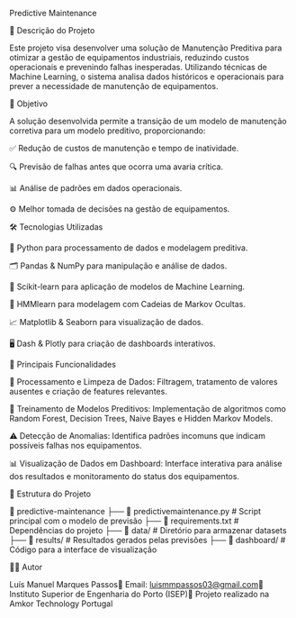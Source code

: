 Predictive Maintenance

📌 Descrição do Projeto

Este projeto visa desenvolver uma solução de Manutenção Preditiva para otimizar a gestão de equipamentos industriais, reduzindo custos operacionais e prevenindo falhas inesperadas. Utilizando técnicas de Machine Learning, o sistema analisa dados históricos e operacionais para prever a necessidade de manutenção de equipamentos.

🎯 Objetivo

A solução desenvolvida permite a transição de um modelo de manutenção corretiva para um modelo preditivo, proporcionando:

✅ Redução de custos de manutenção e tempo de inatividade.

🔍 Previsão de falhas antes que ocorra uma avaria crítica.

📊 Análise de padrões em dados operacionais.

⚙️ Melhor tomada de decisões na gestão de equipamentos.

🛠 Tecnologias Utilizadas

🐍 Python para processamento de dados e modelagem preditiva.

🗂 Pandas & NumPy para manipulação e análise de dados.

🤖 Scikit-learn para aplicação de modelos de Machine Learning.

🔢 HMMlearn para modelagem com Cadeias de Markov Ocultas.

📈 Matplotlib & Seaborn para visualização de dados.

🖥 Dash & Plotly para criação de dashboards interativos.

🚀 Principais Funcionalidades

📂 Processamento e Limpeza de Dados: Filtragem, tratamento de valores ausentes e criação de features relevantes.

🔬 Treinamento de Modelos Preditivos: Implementação de algoritmos como Random Forest, Decision Trees, Naive Bayes e Hidden Markov Models.

⚠️ Detecção de Anomalias: Identifica padrões incomuns que indicam possíveis falhas nos equipamentos.

📊 Visualização de Dados em Dashboard: Interface interativa para análise dos resultados e monitoramento do status dos equipamentos.

📂 Estrutura do Projeto

📁 predictive-maintenance
├── 📜 predictivemaintenance.py  # Script principal com o modelo de previsão
├── 📜 requirements.txt  # Dependências do projeto
├── 📁 data/  # Diretório para armazenar datasets
├── 📁 results/  # Resultados gerados pelas previsões
├── 📁 dashboard/  # Código para a interface de visualização

👨‍💻 Autor

Luís Manuel Marques Passos📧 Email: luismmpassos03@gmail.com🏫 Instituto Superior de Engenharia do Porto (ISEP)🏢 Projeto realizado na Amkor Technology Portugal

